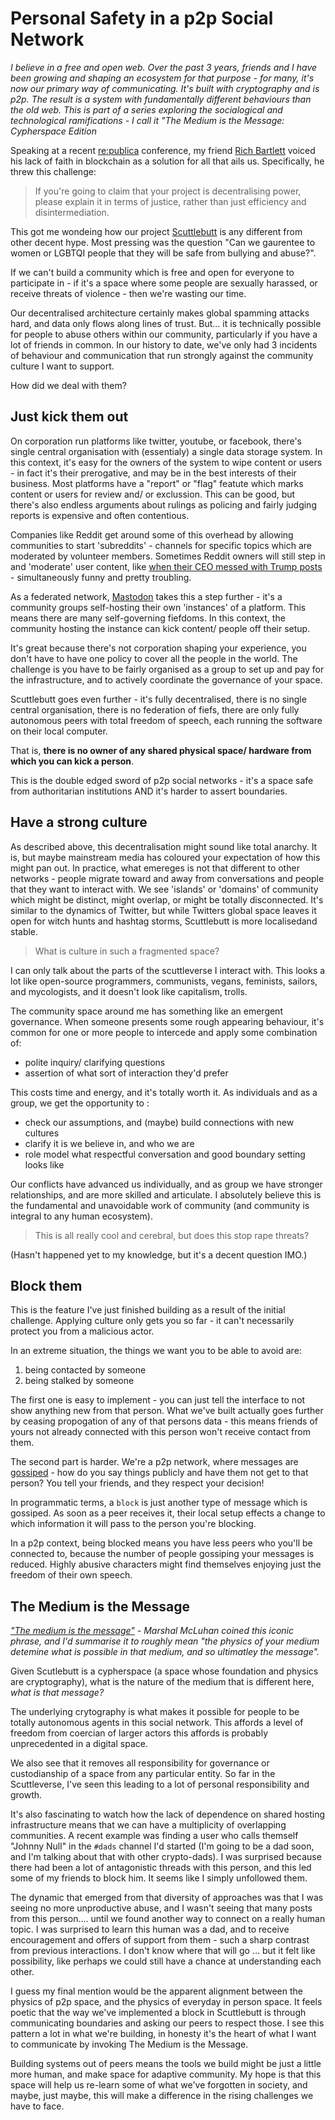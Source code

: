 # Personal Safety in a p2p Social Network

_I believe in a free and open web.
Over the past 3 years, friends and I have been growing and shaping an ecosystem for that purpose - for many, it's now our primary way of communicating.
It's built with cryptography and is p2p.
The result is a system with fundamentally different behaviours than the old web.
This is part of a series exploring the socialogical and technological ramifications - I call it "The Medium is the Message: Cypherspace Edition_

Speaking at a recent [re:publica](https://re-publica.com/) conference, my friend [Rich Bartlett](http://www.richdecibels.com/) voiced his lack of faith in blockchain as a solution for all that ails us.
Specifically, he threw this challenge:

> If you're going to claim that your project is decentralising power, please explain it in terms of justice, rather than just efficiency and disintermediation.

This got me wondeing how our project [Scuttlebutt](https://www.scuttlebutt.nz) is any different from other decent hype.
Most pressing was the question "Can we gaurentee to women or LGBTQI people that they will be safe from bullying and abuse?".

If we can't build a community which is free and open for everyone to participate in - if it's a space where some people are sexually harassed, or receive threats of violence - then we're wasting our time.


Our decentralised architecture certainly makes global spamming attacks hard, and data only flows along lines of trust.
But... it is technically possible for people to abuse others within our community, particularly if you have a lot of friends in common.
In our history to date, we've only had 3 incidents of behaviour and communication that run strongly against the community culture I want to support.

How did we deal with them?


## Just kick them out

On corporation run platforms like twitter, youtube, or facebook, there's single central organisation with (essentialy) a single data storage system.
In this context, it's easy for the owners of the system to wipe content or users - in fact it's their prerogative, and may be in the best interests of their business.
Most platforms have a "report" or "flag" featute which marks content or users for review and/ or exclussion.
This can be good, but there's also endless arguments about rulings as policing and fairly judging reports is expensive and often contentious.

Companies like Reddit get around some of this overhead by allowing communities to start 'subreddits' - channels for specific topics which are moderated by volunteer members.
Sometimes Reddit owners will still step in and 'moderate' user content, like [when their CEO messed with Trump posts](https://www.washingtonpost.com/news/the-switch/wp/2016/11/26/reddits-ceo-regrets-trolling-trump-supporters-by-secretly-editing-their-posts/) - simultaneously funny and pretty troubling.

As a federated network, [Mastodon](https://mastodon.social/about) takes this a step further - it's a community groups self-hosting their own 'instances' of a platform.
This means there are many self-governing fiefdoms.
In this context, the community hosting the instance can kick content/ people off their setup.

It's great because there's not corporation shaping your experience, you don't have to have one policy to cover all the people in the world.
The challenge is you have to be fairly organised as a group to set up and pay for the infrastructure, and to actively coordinate the governance of your space.

Scuttlebutt goes even further - it's fully decentralised, there is no single central organisation, there is no federation of fiefs, there are only fully autonomous peers with total freedom of speech, each running the software on their local computer.

That is, **there is no owner of any shared physical space/ hardware from which you can kick a person**.

This is the double edged sword of p2p social networks - it's a space safe from authoritarian institutions AND it's harder to assert boundaries.


## Have a strong culture

As described above, this decentralisation might sound like total anarchy.
It is, but maybe mainstream media has coloured your expectation of how this might pan out.
In practice, what emereges is not that different to other networks - people migrate toward and away from conversations and people that they want to interact with.
We see 'islands' or 'domains' of community which might be distinct, might overlap, or might be totally disconnected.
It's similar to the dynamics of Twitter, but while Twitters global space leaves it open for witch hunts and hashtag storms, Scuttlebutt is more localisedand stable.

> What is culture in such a fragmented space? 

I can only talk about the parts of the scuttleverse I interact with.
This looks a lot like open-source programmers, communists, vegans, feminists, sailors, and mycologists, and it doesn't look like capitalism, trolls.

The community space around me has something like an emergent governance.
When someone presents some rough appearing behaviour, it's common for one or more people to intercede and apply some combination of:
- polite inquiry/ clarifying questions
- assertion of what sort of interaction they'd prefer

This costs time and energy, and it's totally worth it.
As individuals and as a group, we get the opportunity to :
- check our assumptions, and (maybe) build connections with new cultures
- clarify it is we believe in, and who we are
- role model what respectful conversation and good boundary setting looks like

Our conflicts have advanced us individually, and as group we have stronger relationships, and are more skilled and articulate.
I absolutely believe this is the fundamental and unavoidable work of community (and community is integral to any human ecosystem).

> This is all really cool and cerebral, but does this stop rape threats?

(Hasn't happened yet to my knowledge, but it's a decent question IMO.) 


## Block them

This is the feature I've just finished building as a result of the initial challenge.
Applying culture only gets you so far - it can't necessarily protect you from a malicious actor.

In an extreme situation, the things we want you to be able to avoid are:
1. being contacted by someone
2. being stalked by someone

The first one is easy to implement - you can just tell the interface to not show anything new from that person.
What we've built actually goes further by ceasing propogation of any of that persons data - this means friends of yours not already connected with this person won't receive contact from them.

The second part is harder.
We're a p2p network, where messages are [gossiped](https://medium.com/enspiral-tales/gossiping-securely-is-the-new-email-6d706d4cd435) - how do you say things publicly and have them not get to that person?
You tell your friends, and they respect your decision!

In programmatic terms, a `block` is just another type of message which is gossiped.
As soon as a peer receives it, their local setup effects a change to which information it will pass to the person you're blocking.

In a p2p context, being blocked means you have less peers who you'll be connected to, because the number of people gossiping your messages is reduced.
Highly abusive characters might find themselves enjoying just the freedom of their own speech.


## The Medium is the Message

_["The medium is the message"](https://en.wikipedia.org/wiki/The_medium_is_the_message) - Marshal McLuhan coined this iconic phrase, and I'd summarise it to roughly mean "the physics of your medium detemine what is possible in that medium, and so ultimatley the message"._

Given Scutlebutt is a cypherspace (a space whose foundation and physics are cryptography), what is the nature of the medium that is different here, _what is that message?_

The underlying crytography is what makes it possible for people to be totally autonomous agents in this social network.
This affords a level of freedom from coercian of larger actors this affords is probably unprecedented in a digital space.

We also see that it removes all responsibility for governance or custodianship of a space from any particular entity.
So far in the Scuttleverse, I've seen this leading to a lot of personal responsibility and growth.

It's also fascinating to watch how the lack of dependence on shared hosting infrastructure means that we can have a multiplicity of overlapping communities.
A recent example was finding a user who calls themself "Johnny Null" in the `#dads` channel I'd started (I'm going to be a dad soon, and I'm talking about that with other crypto-dads).
I was surprised because there had been a lot of antagonistic threads with this person, and this led some of my friends to block him.
It seems like I simply unfollowed them.

The dynamic that emerged from that diversity of approaches was that I was seeing no more unproductive abuse, and I wasn't seeing that many posts from this person.... until we found another way to connect on a really human topic.
I was surprised to learn this human was a dad, and to receive encouragement and offers of support from them - such a sharp contrast from previous interactions.
I don't know where that will go ... but it felt like possibility, like perhaps we could still have a chance at understanding each other.


I guess my final mention would be the apparent alignment between the physics of p2p space, and the physics of everyday in person space.
It feels poetic that the way we've implemented a block in Scuttlebutt is through communicating boundaries and asking our peers to respect those. 
I see this pattern a lot in what we're building, in honesty it's the heart of what I want to communicate by invoking The Medium is the Message.

Building systems out of peers means the tools we build might be just a little more human, and make space for adaptive community.
My hope is that this space will help us re-learn some of what we've forgotten in society, and maybe, just maybe, this will make a difference in the rising challenges we have to face.

